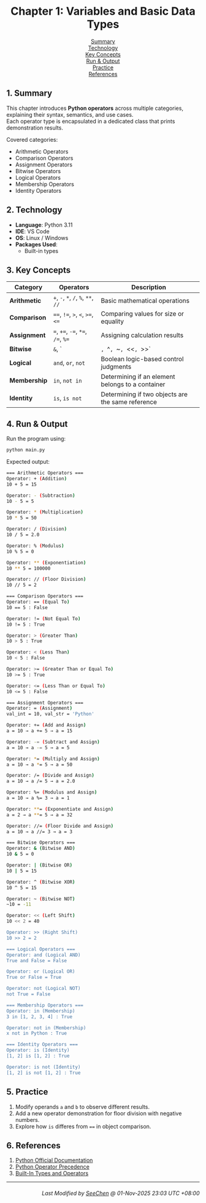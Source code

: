 <div align=center>

# Chapter 1: Variables and Basic Data Types

[Summary](#1-summary)</br>
[Technology](#2-technology)</br>
[Key Concepts](#3-key-concepts)</br>
[Run & Output](#4-run--output)</br>
[Practice](#5-practice)</br>
[References](#6-references)

</div>

## 1. Summary
This chapter introduces **Python operators** across multiple categories, explaining their syntax, semantics, and use cases.  
Each operator type is encapsulated in a dedicated class that prints demonstration results.

Covered categories:
- Arithmetic Operators   
- Comparison Operators   
- Assignment Operators   
- Bitwise Operators   
- Logical Operators   
- Membership Operators   
- Identity Operators 

## 2. Technology
- **Language**: Python 3.11
- **IDE**: VS Code
- **OS**: Linux / Windows
- **Packages Used**:
  - Built-in types

## 3. Key Concepts
| Category | Operators | Description |
|----------------|------------------|------------------|
| **Arithmetic** | `+`, `-`, `*`, `/`, `%`, `**`, `//` | Basic mathematical operations |
| **Comparison** | `==`, `!=`, `>`, `<`, `>=`, `<=` | Comparing values for size or equality |
| **Assignment** | `=`, `+=`, `-=`, `*=`, `/=`, `%=` | Assigning calculation results |
| **Bitwise** | `&`, `|`, `^`, `~`, `<<`, `>>` | Processing integers in binary form |
| **Logical** | `and`, `or`, `not` | Boolean logic-based control judgments |
| **Membership** | `in`, `not in` | Determining if an element belongs to a container |
| **Identity** | `is`, `is not` | Determining if two objects are the same reference |

## 4. Run & Output
Run the program using:
```bash
python main.py
```

Expected output:
```bash
=== Arithmetic Operators ===
Operator: + (Addition)
10 + 5 = 15

Operator: - (Subtraction)
10 - 5 = 5

Operator: * (Multiplication)
10 * 5 = 50

Operator: / (Division)
10 / 5 = 2.0

Operator: % (Modulus)
10 % 5 = 0

Operator: ** (Exponentiation)
10 ** 5 = 100000

Operator: // (Floor Division)
10 // 5 = 2

=== Comparison Operators ===
Operator: == (Equal To)
10 == 5 : False

Operator: != (Not Equal To)
10 != 5 : True

Operator: > (Greater Than)
10 > 5 : True

Operator: < (Less Than)
10 < 5 : False

Operator: >= (Greater Than or Equal To)
10 >= 5 : True

Operator: <= (Less Than or Equal To)
10 <= 5 : False

=== Assignment Operators ===
Operator: = (Assignment)
val_int = 10, val_str = 'Python'

Operator: += (Add and Assign)
a = 10 → a += 5 → a = 15

Operator: -= (Subtract and Assign)
a = 10 → a -= 5 → a = 5

Operator: *= (Multiply and Assign)
a = 10 → a *= 5 → a = 50

Operator: /= (Divide and Assign)
a = 10 → a /= 5 → a = 2.0

Operator: %= (Modulus and Assign)
a = 10 → a %= 3 → a = 1

Operator: **= (Exponentiate and Assign)
a = 2 → a **= 5 → a = 32

Operator: //= (Floor Divide and Assign)
a = 10 → a //= 3 → a = 3

=== Bitwise Operators ===
Operator: & (Bitwise AND)
10 & 5 = 0

Operator: | (Bitwise OR)
10 | 5 = 15

Operator: ^ (Bitwise XOR)
10 ^ 5 = 15

Operator: ~ (Bitwise NOT)
~10 = -11

Operator: << (Left Shift)
10 << 2 = 40

Operator: >> (Right Shift)
10 >> 2 = 2

=== Logical Operators ===
Operator: and (Logical AND)
True and False = False

Operator: or (Logical OR)
True or False = True

Operator: not (Logical NOT)
not True = False

=== Membership Operators ===
Operator: in (Membership)
3 in [1, 2, 3, 4] : True

Operator: not in (Membership)
x not in Python : True

=== Identity Operators ===
Operator: is (Identity)
[1, 2] is [1, 2] : True

Operator: is not (Identity)
[1, 2] is not [1, 2] : True
```

## 5. Practice
1. Modify operands `a` and `b` to observe different results.
2. Add a new operator demonstration for floor division with negative numbers.
3. Explore how `is` differes from `==` in object comparison.

## 6. References
1. [Python Official Documentation](https://docs.python.org/3/)
2. [Python Operator Precedence](https://docs.python.org/3/reference/expressions.html#operator-precedence)
3. [Built-In Types and Operators](https://docs.python.org/3/library/stdtypes.html)

---
<div align="right">

###### *Last Modified by [SeeChen](https://github.com/SeeChen/) @ 01-Nov-2025 23:03 UTC +08:00*
</div>